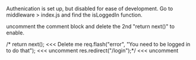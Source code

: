 Authenication is set up, but disabled for ease of development. Go to middleware > index.js and find the isLoggedIn function.

uncomment the comment block and delete the 2nd "return next()" to enable.

/*      return next(); <<< Delete me
        req.flash("error", "You need to be logged in to do that"); <<< uncomment
        res.redirect("/login");*/ <<< uncomment